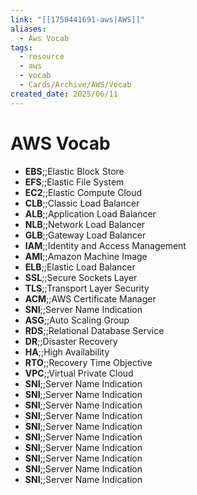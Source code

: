 ```yaml
---
link: "[[1750441691-aws|AWS]]"
aliases:
  - Aws Vocab
tags:
  - resource
  - aws
  - vocab
  - Cards/Archive/AWS/Vocab
created_date: 2025/06/11
---
```

# AWS Vocab
- **EBS**;;Elastic Block Store
- **EFS**;;Elastic File System
- **EC2**;;Elastic Compute Cloud
- **CLB**;;Classic Load Balancer
- **ALB**;;Application Load Balancer
- **NLB**;;Network Load Balancer
- **GLB**;;Gateway Load Balancer
- **IAM**;;Identity and Access Management
- **AMI**;;Amazon Machine Image
- **ELB**;;Elastic Load Balancer
- **SSL**;;Secure Sockets Layer
- **TLS**;;Transport Layer Security
- **ACM**;;AWS Certificate Manager
- **SNI**;;Server Name Indication
- **ASG**;;Auto Scaling Group
- **RDS**;;Relational Database Service
- **DR**;;Disaster Recovery
- **HA**;;High Availability
- **RTO**;;Recovery Time Objective
- **VPC**;;Virtual Private Cloud
- **SNI**;;Server Name Indication
- **SNI**;;Server Name Indication
- **SNI**;;Server Name Indication
- **SNI**;;Server Name Indication
- **SNI**;;Server Name Indication
- **SNI**;;Server Name Indication
- **SNI**;;Server Name Indication
- **SNI**;;Server Name Indication
- **SNI**;;Server Name Indication
- **SNI**;;Server Name Indication
